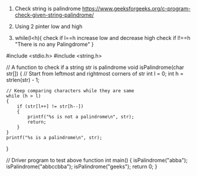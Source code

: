 1. Check string is palindrome https://www.geeksforgeeks.org/c-program-check-given-string-palindrome/

1. Using 2 pinter low and high
2. while(l<h){
    check if l==h
        increase low and decrease high
   check if l!==h
        "There is no any Palingdrome"
}

#include <stdio.h>
#include <string.h>

// A function to check if a string str is palindrome
void isPalindrome(char str[])
{
	// Start from leftmost and rightmost corners of str
	int l = 0;
	int h = strlen(str) - 1;

	// Keep comparing characters while they are same
	while (h > l)
	{
		if (str[l++] != str[h--])
		{
			printf("%s is not a palindrome\n", str);
			return;
		}
	}
	printf("%s is a palindrome\n", str);
}

// Driver program to test above function
int main()
{
	isPalindrome("abba");
	isPalindrome("abbccbba");
	isPalindrome("geeks");
	return 0;
}
